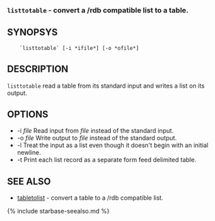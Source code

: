 
### `listtotable` - convert a /rdb compatible list to a table.

SYNOPSYS
--------

```
    `listtotable` [-i *ifile*] [-o *ofile*]
```

DESCRIPTION
-----------

`listtotable` read a table from its standard input and writes a list on its output.

OPTIONS
-------

  * -i *file* Read input from *file* instead of the standard input.
  * -o *file* Write output to *file* instead of the standard output.
  * -l Treat the input as a list even though it doesn't begin with
        an initial newline.
  * -t Print each list record as a separate form feed delimited table.

SEE ALSO
--------


- [tabletolist](tabletolist.html) - convert a table to a /rdb compatible list.


{% include starbase-seealso.md %}
